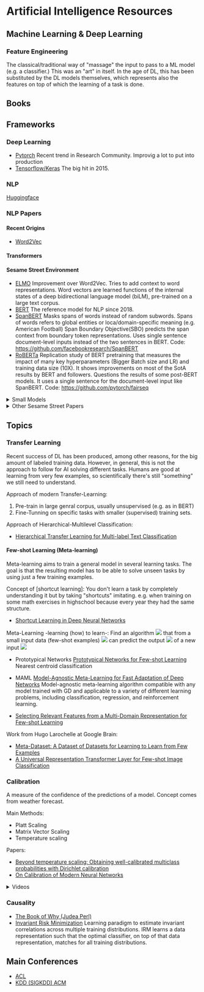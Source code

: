 # Artificial Intelligence Resources

## Machine Learning & Deep Learning

### Feature Engineering

The classical/traditional way of "massage" the input to pass to a ML model (e.g. a classifier.) This was
an "art" in itself.
In the age of DL, this has been substituted by the DL models themselves, which represents
also the features on top of which the learning of a task is done. 

## Books

## Frameworks

### Deep Learning
* [Pytorch](https://pytorch.org/)
Recent trend in Research Community. Improvig a lot to put into production
* [Tensorflow/Keras](https://www.tensorflow.org/)
The big hit in 2015.
### NLP
[Huggingface](https://huggingface.co/)

### NLP Papers

#### Recent Origins

* [Word2Vec]()



#### Transformers

#### Sesame Street Environment

* [ELMO](https://arxiv.org/abs/1802.05365) Improvement over Word2Vec. Tries to add context to word representations.
Word vectors are learned functions of the internal states of a deep bidirectional language model (biLM), pre-trained on a large text corpus.
* [BERT](https://arxiv.org/abs/1810.04805) The reference model for NLP since 2018.
* [SpanBERT](https://arxiv.org/pdf/1907.10529.pdf) 
 Masks spans of words instead of random subwords. Spans of words refers to global entities or loca/domain-specific meaning (e.g. American Football)
 Span Boundary Objective(SBO) predicts the span context from boundary token representations. Uses single sentence document-level inputs instead of 
 the two sentences in BERT.
 Code: https://github.com/facebookresearch/SpanBERT
* [RoBERTa](https://arxiv.org/abs/1907.11692)
Replication study of BERT pretraining that measures the impact of many key hyperparameters (Bigger Batch size and LR) and training data size (10X).
It shows improvements on most of the SotA results by BERT and followers. Questions the results of some post-BERT models.
It uses a single sentence for the document-level input like SpanBERT. 
Code: https://github.com/pytorch/fairseq

<details>
  <summary>Small Models</summary>  
 * [Distilbert](https://arxiv.org/abs/1910.01108)
 Check it out in https://huggingface.co/  
</details>

<details>
  <summary>Other Sesame Street Papers</summary>
 
 * [FinBERT](https://arxiv.org/abs/1908.10063) Bert applied to Financial Sentiment Analysis.
 Code: https://github.com/ProsusAI/finBERT]
    
</details>

## Topics

### Transfer Learning
Recent success of DL has been produced, among other reasons, for the big amount of labeled training data.
However, in general, this is not the approach to follow for AI solving different tasks.
Humans are good at learning from very few examples, so scientifically there's still "something" we still need to understand.

Approach of modern Transfer-Learning: 
1. Pre-train in large genral corpus, usually unsupervised (e.g. as in BERT)
1. Fine-Tunning on specific tasks with smaller (supervised) training sets.

Approach of Hierarchical-Multilevel Classification:
* [Hierarchical Transfer Learning for Multi-label Text Classification](https://www.aclweb.org/anthology/P19-1633/)

#### Few-shot Learning (Meta-learning)

Meta-learning aims to train a general model in several learning tasks. The goal is that the resulting model has to be able to solve unseen tasks by using just 
a few training examples.

Concept of [shortcut learning]: You don't learn a task by completely understanding it but by taking "shortcuts" imitating.
e.g. when training on some math exercises in highschool because every year they had the same structure. 

* [Shortcut Learning in Deep Neural Networks](https://arxiv.org/abs/2004.07780)

Meta-Learning -learning (how) to learn-: Find an algorithm <img src="https://render.githubusercontent.com/render/math?math=A"> that from a small input data (few-shot examples) <img src="https://render.githubusercontent.com/render/math?math=DS_{train}(x_i,y_i)"> can predict the output <img src="https://render.githubusercontent.com/render/math?math=y'"> of a new input 
<img src="https://render.githubusercontent.com/render/math?math=x'">

* Prototypical Networks [Prototypical Networks for Few-shot Learning]()
Nearest centroid classification

* MAML [Model-Agnostic Meta-Learning for Fast Adaptation of Deep Networks]() 
Model-agnostic meta-learning algorithm compatible with any model trained with GD and applicable to a variety of different learning problems, including 
classification, regression, and reinforcement learning.

* [Selecting Relevant Features from a Multi-Domain Representation for Few-shot Learning]()

Work from Hugo Larochelle at Google Brain:
* [Meta-Dataset: A Dataset of Datasets for Learning to Learn from Few Examples]()
* [A Universal Representation Transformer Layer for Few-shot Image Classification]()

### Calibration

A measure of the confidence of the predictions of a model. Concept comes from weather forecast.

Main Methods:

- Platt Scaling
- Matrix Vector Scaling
- Temperature scaling

Papers:
* [Beyond temperature scaling: Obtaining well-calibrated multiclass probabilities with Dirichlet calibration](https://papers.nips.cc/paper/9397-beyond-temperature-scaling-obtaining-well-calibrated-multi-class-probabilities-with-dirichlet-calibration.pdf)
* [On Calibration of Modern Neural Networks](https://arxiv.org/abs/1706.04599)

<details>
  <summary>Videos</summary>
 * [Calibration Tutorial] (https://www.youtube.com/watch?v=rhnqZV6eKlg&feature=youtu.be)
</details>


### Causality

* [The Book of Why (Judea Perl)](http://bayes.cs.ucla.edu/WHY/)
* [Invariant Risk Minimization](https://arxiv.org/abs/1907.02893)
Learning paradigm to estimate invariant correlations across multiple training distributions. IRM learns a data representation such that the optimal classifier, 
on top of that data representation, matches for all training distributions.

## Main Conferences

* [ACL](https://www.aclweb.org/)
* [KDD (SIGKDD) ACM](https://www.kdd.org/)